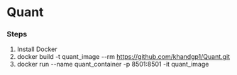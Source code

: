 # Quant

### Steps
1. Install Docker
2. docker build -t quant_image --rm https://github.com/khandgp1/Quant.git
3. docker run --name quant_container -p 8501:8501 -it quant_image
